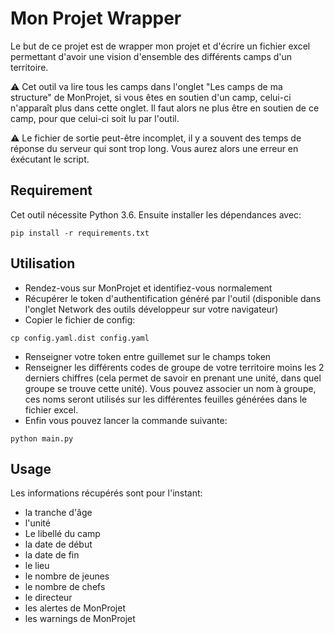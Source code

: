 # Mon Projet Wrapper

Le but de ce projet est de wrapper mon projet et d'écrire un fichier excel permettant d'avoir une vision d'ensemble des différents camps d'un territoire.

⚠️ Cet outil va lire tous les camps dans l'onglet "Les camps de ma structure" de MonProjet, si vous êtes en soutien d'un camp, celui-ci n'apparaît plus dans cette onglet.
Il faut alors ne plus être en soutien de ce camp, pour que celui-ci soit lu par l'outil.

⚠️ Le fichier de sortie peut-être incomplet, il y a souvent des temps de réponse du serveur qui sont trop long. Vous aurez alors une erreur en éxécutant le script.

## Requirement

Cet outil nécessite Python 3.6.
Ensuite installer les dépendances avec:
```
pip install -r requirements.txt
```

## Utilisation

- Rendez-vous sur MonProjet et identifiez-vous normalement
- Récupérer le token d'authentification généré par l'outil (disponible dans l'onglet Network des outils développeur sur votre navigateur)
- Copier le fichier de config:
```
cp config.yaml.dist config.yaml
```
- Renseigner votre token entre guillemet sur le champs token
- Renseigner les différents codes de groupe de votre territoire moins les 2 derniers chiffres (cela permet de savoir en prenant une unité, dans quel groupe se trouve cette unité).
  Vous pouvez associer un nom à groupe, ces noms seront utilisés sur les différentes feuilles générées dans le fichier excel.
- Enfin vous pouvez lancer la commande suivante:
```
python main.py
```

## Usage

Les informations récupérés sont pour l'instant:
- la tranche d'âge
- l'unité
- Le libellé du camp
- la date de début
- la date de fin
- le lieu
- le nombre de jeunes
- le nombre de chefs
- le directeur
- les alertes de MonProjet
- les warnings de MonProjet
